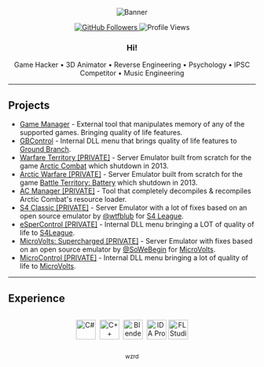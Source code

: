 

<!-- Header Banner -->
<p align="center">
  <img src="https://capsule-render.vercel.app/api?type=venom&height=180&color=gradient&text=wzrd&fontAlign=50&fontSize=48&desc=@xwzrdx&descAlign=50&descSize=16&section=header" alt="Banner" />
</p>

<!-- Quick Badges -->
<p align="center">
  <a href="https://github.com/xwzrdx">
    <img alt="GitHub Followers"
         src="https://img.shields.io/github/followers/xwzrdx?logo=github&style=flat-square" />
  </a>
  <img alt="Profile Views"
       src="https://komarev.com/ghpvc/?username=xwzrdx&label=Profile%20Views&color=0e75b6&style=flat-square" />
</p>



<!-- Short Intro -->
<h3 align="center"><strong>Hi!</strong></h3>
<p align="center">
  Game Hacker • 3D Animator • Reverse Engineering • Psychology • IPSC Competitor • Music Engineering
  <br/>

</p>



---

## Projects
- [Game Manager](https://github.com/xwzrdx/GameManager) - External tool that manipulates memory of any of the supported games. Bringing quality of life features.
- [GBControl](https://github.com/xwzrdx/GBControl) - Internal DLL menu that brings quality of life features to [Ground Branch](https://www.google.com/search?q=Ground+Branch).
- [Warfare Territory [PRIVATE]](https://github.com/xwzrdx/ArcticCombat) - Server Emulator built from scratch for the game [Arctic Combat](https://www.google.com/search?q=Arctic+Combat) which shutdown in 2013.
- [Arctic Warfare [PRIVATE]](https://github.com/xwzrdx/ArcticWarfare) - Server Emulator built from scratch for the game [Battle Territory: Battery](https://www.google.com/search?q=Battle+Territory+Battery) which shutdown in 2013.
- [AC Manager [PRIVATE]](https://github.com/xwzrdx/ACManager) - Tool that completely decompiles & recompiles Arctic Combat's resource loader.
- [S4 Classic [PRIVATE]](https://github.com/xwzrdx/S4Classic) - Server Emulator with a lot of fixes based on an open source emulator by [@wtfblub](https://github.com/wtfblub/) for [S4 League](https://www.google.com/search?q=S4+League).
- [eSperControl [PRIVATE]](https://github.com/xwzrdx/eSperControl) - Internal DLL menu bringing a LOT of quality of life to [S4League](https://www.google.com/search?q=S4+League). 
- [MicroVolts: Supercharged [PRIVATE]](https://github.com/xwzrdx/MVS) - Server Emulator with fixes based on an open source emulator by [@SoWeBegin](https://github.com/SoWeBegin/) for [MicroVolts](https://www.google.com/search?q=MicroVolts).
- [MicroControl [PRIVATE]](https://github.com/xwzrdx/MicroControl) - Internal DLL menu bringing a lot of quality of life to [MicroVolts](https://www.google.com/search?q=MicroVolts).


---

## Experience
<div align="center" style="display:flex; gap:8px; justify-content:center; align-items:center; flex-wrap:wrap;">
  <!-- Icons -->
  <img src="https://skillicons.dev/icons?i=cs" height="40" alt="C#" style="vertical-align:middle;" />
  <img src="https://skillicons.dev/icons?i=cpp" height="40" alt="C++" style="vertical-align:middle;" />
  <img src="https://skillicons.dev/icons?i=blender" height="40" alt="Blender" style="vertical-align:middle;" />

  <!-- Temporary text badges (centered + same height) -->
  <img src="https://img.shields.io/static/v1?label=IDA%20Pro&message=%E2%80%8B&color=111&style=for-the-badge"
       height="40" alt="IDA Pro" style="vertical-align:middle;" />
  <img src="https://img.shields.io/static/v1?label=FL%20Studio&message=%E2%80%8B&color=111&style=for-the-badge"
       height="40" alt="FL Studio" style="vertical-align:middle;" />
</div>





<!-- Footer -->
<p align="center">
  <sub>wzrd</sub>
</p>
